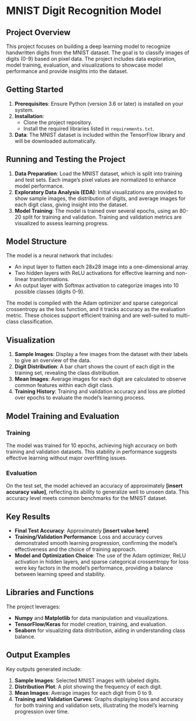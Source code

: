 # MNIST Digit Recognition Model

## Project Overview

This project focuses on building a deep learning model to recognize handwritten digits from the MNIST dataset. The goal is to classify images of digits (0-9) based on pixel data. The project includes data exploration, model training, evaluation, and visualizations to showcase model performance and provide insights into the dataset.

## Getting Started

1. **Prerequisites**: Ensure Python (version 3.6 or later) is installed on your system.
2. **Installation**:
   - Clone the project repository.
   - Install the required libraries listed in `requirements.txt`.
3. **Data**: The MNIST dataset is included within the TensorFlow library and will be downloaded automatically.

## Running and Testing the Project

1. **Data Preparation**: Load the MNIST dataset, which is split into training and test sets. Each image’s pixel values are normalized to enhance model performance.
2. **Exploratory Data Analysis (EDA)**: Initial visualizations are provided to show sample images, the distribution of digits, and average images for each digit class, giving insight into the dataset.
3. **Model Training**: The model is trained over several epochs, using an 80-20 split for training and validation. Training and validation metrics are visualized to assess learning progress.

## Model Structure

The model is a neural network that includes:
- An input layer to flatten each 28x28 image into a one-dimensional array.
- Two hidden layers with ReLU activations for effective learning and non-linear transformations.
- An output layer with Softmax activation to categorize images into 10 possible classes (digits 0-9).

The model is compiled with the Adam optimizer and sparse categorical crossentropy as the loss function, and it tracks accuracy as the evaluation metric. These choices support efficient training and are well-suited to multi-class classification.

## Visualization

1. **Sample Images**: Display a few images from the dataset with their labels to give an overview of the data.
2. **Digit Distribution**: A bar chart shows the count of each digit in the training set, revealing the class distribution.
3. **Mean Images**: Average images for each digit are calculated to observe common features within each digit class.
4. **Training History**: Training and validation accuracy and loss are plotted over epochs to evaluate the model’s learning process.

## Model Training and Evaluation

### Training
The model was trained for 10 epochs, achieving high accuracy on both training and validation datasets. This stability in performance suggests effective learning without major overfitting issues.

### Evaluation
On the test set, the model achieved an accuracy of approximately **[insert accuracy value]**, reflecting its ability to generalize well to unseen data. This accuracy level meets common benchmarks for the MNIST dataset.

## Key Results

- **Final Test Accuracy**: Approximately **[insert value here]**
- **Training/Validation Performance**: Loss and accuracy curves demonstrated smooth learning progression, confirming the model’s effectiveness and the choice of training approach.
- **Model and Optimization Choice**: The use of the Adam optimizer, ReLU activation in hidden layers, and sparse categorical crossentropy for loss were key factors in the model’s performance, providing a balance between learning speed and stability.

## Libraries and Functions

The project leverages:
- **Numpy** and **Matplotlib** for data manipulation and visualizations.
- **TensorFlow/Keras** for model creation, training, and evaluation.
- **Seaborn** for visualizing data distribution, aiding in understanding class balance.

## Output Examples

Key outputs generated include:
1. **Sample Images**: Selected MNIST images with labeled digits.
2. **Distribution Plot**: A plot showing the frequency of each digit.
3. **Mean Images**: Average images for each digit from 0 to 9.
4. **Training and Validation Curves**: Graphs displaying loss and accuracy for both training and validation sets, illustrating the model’s learning progression over time.
